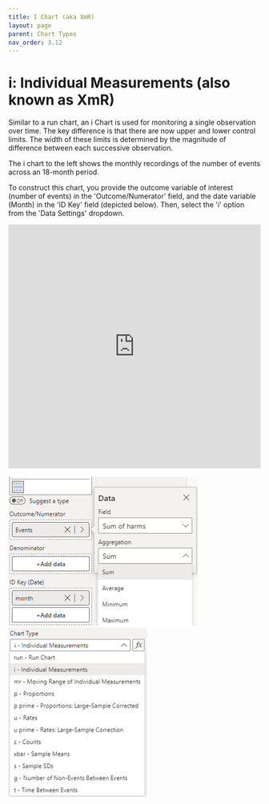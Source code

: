 ```yaml
---
title: I Chart (aka XmR)
layout: page
parent: Chart Types
nav_order: 3.12
---
```


# i: Individual Measurements (also known as XmR)
Similar to a run chart, an i Chart is used for monitoring a single observation over time. The key difference is that there are now upper and lower control limits. The width of these limits is determined by the magnitude of difference between each successive observation.

The i chart to the left shows the monthly recordings of the number of events across an 18-month period. 

To construct this chart, you provide the outcome variable of interest (number of events) in the 'Outcome/Numerator' field, and the date variable (Month) in the 'ID Key' field (depicted below). Then, select the 'i' option from the 'Data Settings' dropdown.

<iframe title="SPCVisualExamplesTesting" width="100%" height="486" src="https://app.powerbi.com/view?r=eyJrIjoiYjg0ZmZlYzQtM2MyMC00NDg0LWIwMWQtOThjNTE2ZjJhOGQ5IiwidCI6IjIzMjA0YzgxLTVlNzYtNDE0ZS04Y2M1LTYzMWI0ODc0ZTIwOCJ9&pageName=ReportSectiondbf937554903f9c2661a" frameborder="0" allowFullScreen="true"></iframe>

![i Chart Fields](images\iChartFields.png) ![ig Chart Type](images\iChartType.png)